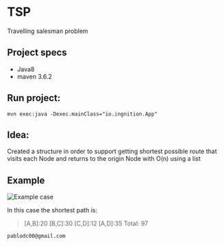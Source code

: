 # TSP
Travelling salesman problem


## Project specs
* Java8
* maven 3.6.2


## Run project:
`mvn exec:java -Dexec.mainClass="io.ingnition.App"`


## Idea:
Created a structure in order to support 
getting shortest possible route that visits each Node and returns to the origin Node
with O(n) using a list


## Example
![Example case](https://upload.wikimedia.org/wikipedia/commons/3/30/Weighted_K4.svg)

In this case the shortest path is: 
> [A,B]:20 [B,C]:30 [C,D]:12 [A,D]:35 Total: 97

`pablodc00@gmail.com`








